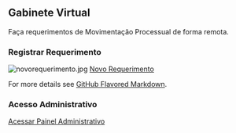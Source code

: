 ## Gabinete Virtual

Faça requerimentos de Movimentação Processual de forma remota.

### Registrar Requerimento

![novorequerimento.jpg](http://bit.ly/gabinetevirtualjuizado)
[Novo Requerimento](http://bit.ly/gabinetevirtualjuizado) 


For more details see [GitHub Flavored Markdown](https://guides.github.com/features/mastering-markdown/).

### Acesso Administrativo

[Acessar Painel Administrativo](https://docs.google.com/spreadsheets/d/16_Ej2BRM-0PrdNpRKwUCtVe5q8FoDNsP9oquRSEPwik/edit?usp=sharing)
